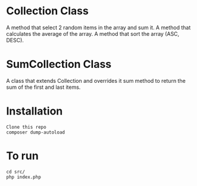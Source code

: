 # Collection Class
A method that select 2 random items in the array and sum it.
A method that calculates the average of the array.
A method that sort the array (ASC, DESC).

# SumCollection Class
A class that extends Collection and overrides it sum method to return the sum of the first and last items.

# Installation
```
Clone this repo
composer dump-autoload
```

# To run
```
cd src/
php index.php
```
